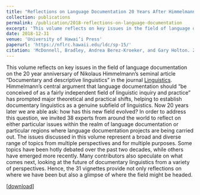 ```yaml
---
title: "Reflections on Language Documentation 20 Years After Himmelmann 1998"
collection: publications
permalink: /publication/2018-reflections-on-language-documentation
excerpt: 'This volume reflects on key issues in the field of language documentation on the 20 year anniversary of Nikolaus Himmelmann’s seminal article “Documentary and descriptive linguistics” in the journal [Linguistics](https://doi.org/10.1515/ling.1998.36.1.161). Himmelmann’s central argument that language documentation should “be conceived of as a fairly independent field of linguistic inquiry and practice” has prompted major theoretical and practical shifts, helping to establish documentary linguistics as a genuine subfield of linguistics. Now 20 years later we are able ask: how has this new field evolved?  In order to address this question, we invited 38 experts from around the world to reflect on either particular issues within the realm of language documentation or particular regions where language documentation projects are being carried out. The issues discussed in this volume represent a broad and diverse range of topics from multiple perspectives and for multiple purposes. Some topics have been hotly debated over the past two decades, while others have emerged more recently. Many contributors also speculate on what comes next, looking at the future of documentary linguistics from a variety of perspectives. Hence, the 31 vignettes provide not only reflections on where we have been but also a glimpse of where the field might be headed.'
date: 2018-12-31
venue: 'University of Hawai‘i Press'
paperurl: 'https://nflrc.hawaii.edu/ldc/sp-15/'
citation: 'McDonnell, Bradley, Andrea Berez-Kroeker, and Gary Holton. 2018.<i> Reflections on Language Documentation 20 Years After Himmelmann 1998</i>. (Language Documentation &amp;amp; Conservation Special Publication no. 15.) Honolulu: University of Hawai’i Press.'
---
```

This volume reflects on key issues in the field of language documentation on the 20 year anniversary of Nikolaus Himmelmann’s seminal article “Documentary and descriptive linguistics” in the journal [Linguistics](https://doi.org/10.1515/ling.1998.36.1.161). Himmelmann’s central argument that language documentation should “be conceived of as a fairly independent field of linguistic inquiry and practice” has prompted major theoretical and practical shifts, helping to establish documentary linguistics as a genuine subfield of linguistics. Now 20 years later we are able ask: how has this new field evolved?  In order to address this question, we invited 38 experts from around the world to reflect on either particular issues within the realm of language documentation or particular regions where language documentation projects are being carried out. The issues discussed in this volume represent a broad and diverse range of topics from multiple perspectives and for multiple purposes. Some topics have been hotly debated over the past two decades, while others have emerged more recently. Many contributors also speculate on what comes next, looking at the future of documentary linguistics from a variety of perspectives. Hence, the 31 vignettes provide not only reflections on where we have been but also a glimpse of where the field might be headed.


[<a href='https://nflrc.hawaii.edu/ldc/sp-15/'>download</a>]
